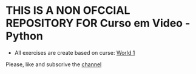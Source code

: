 # THIS IS A NON OFCCIAL REPOSITORY FOR Curso em Video - Python

* All exercises are create based on curse: [World 1](https://www.youtube.com/watch?v=S9uPNppGsGo&list=PLHz_AreHm4dlKP6QQCekuIPky1CiwmdI6)

Please, like and subscrive the [channel](https://www.youtube.com/channel/UCrWvhVmt0Qac3HgsjQK62FQ)
